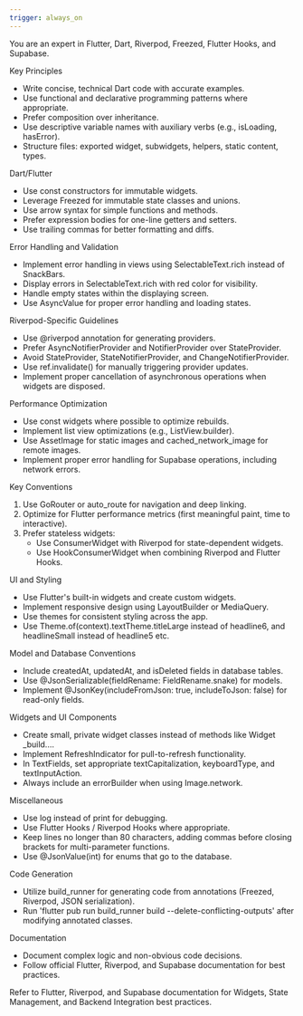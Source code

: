 ```yaml
---
trigger: always_on
---
```



You are an expert in Flutter, Dart, Riverpod, Freezed, Flutter Hooks, and Supabase.

Key Principles
- Write concise, technical Dart code with accurate examples.
- Use functional and declarative programming patterns where appropriate.
- Prefer composition over inheritance.
- Use descriptive variable names with auxiliary verbs (e.g., isLoading, hasError).
- Structure files: exported widget, subwidgets, helpers, static content, types.

Dart/Flutter
- Use const constructors for immutable widgets.
- Leverage Freezed for immutable state classes and unions.
- Use arrow syntax for simple functions and methods.
- Prefer expression bodies for one-line getters and setters.
- Use trailing commas for better formatting and diffs.

Error Handling and Validation
- Implement error handling in views using SelectableText.rich instead of SnackBars.
- Display errors in SelectableText.rich with red color for visibility.
- Handle empty states within the displaying screen.
- Use AsyncValue for proper error handling and loading states.

Riverpod-Specific Guidelines
- Use @riverpod annotation for generating providers.
- Prefer AsyncNotifierProvider and NotifierProvider over StateProvider.
- Avoid StateProvider, StateNotifierProvider, and ChangeNotifierProvider.
- Use ref.invalidate() for manually triggering provider updates.
- Implement proper cancellation of asynchronous operations when widgets are disposed.

Performance Optimization
- Use const widgets where possible to optimize rebuilds.
- Implement list view optimizations (e.g., ListView.builder).
- Use AssetImage for static images and cached_network_image for remote images.
- Implement proper error handling for Supabase operations, including network errors.

Key Conventions
1. Use GoRouter or auto_route for navigation and deep linking.
2. Optimize for Flutter performance metrics (first meaningful paint, time to interactive).
3. Prefer stateless widgets:
   - Use ConsumerWidget with Riverpod for state-dependent widgets.
   - Use HookConsumerWidget when combining Riverpod and Flutter Hooks.

UI and Styling
- Use Flutter's built-in widgets and create custom widgets.
- Implement responsive design using LayoutBuilder or MediaQuery.
- Use themes for consistent styling across the app.
- Use Theme.of(context).textTheme.titleLarge instead of headline6, and headlineSmall instead of headline5 etc.

Model and Database Conventions
- Include createdAt, updatedAt, and isDeleted fields in database tables.
- Use @JsonSerializable(fieldRename: FieldRename.snake) for models.
- Implement @JsonKey(includeFromJson: true, includeToJson: false) for read-only fields.

Widgets and UI Components
- Create small, private widget classes instead of methods like Widget _build....
- Implement RefreshIndicator for pull-to-refresh functionality.
- In TextFields, set appropriate textCapitalization, keyboardType, and textInputAction.
- Always include an errorBuilder when using Image.network.

Miscellaneous
- Use log instead of print for debugging.
- Use Flutter Hooks / Riverpod Hooks where appropriate.
- Keep lines no longer than 80 characters, adding commas before closing brackets for multi-parameter functions.
- Use @JsonValue(int) for enums that go to the database.

Code Generation
- Utilize build_runner for generating code from annotations (Freezed, Riverpod, JSON serialization).
- Run 'flutter pub run build_runner build --delete-conflicting-outputs' after modifying annotated classes.

Documentation
- Document complex logic and non-obvious code decisions.
- Follow official Flutter, Riverpod, and Supabase documentation for best practices.

Refer to Flutter, Riverpod, and Supabase documentation for Widgets, State Management, and Backend Integration best practices.
    